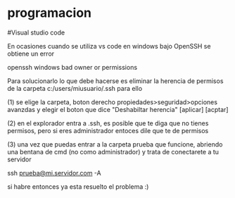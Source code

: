 # programacion

#Visual studio code

En ocasiones cuando se utiliza vs code en windows bajo OpenSSH se obtiene un error


openssh windows bad owner or permissions

Para solucionarlo lo que debe hacerse es eliminar la herencia de permisos de la carpeta c:/users/miusuario/.ssh 
para ello 

(1) se elige la carpeta, boton derecho propiedades>seguridad>opciones avanzdas y elegir el boton que dice "Deshabiltar herencia" [aplicar] [acptar]

(2) en el explorador entra a .ssh, es posible que te diga que no tienes permisos, pero si eres administrador entoces dile que te de permisos

(3) una vez que puedas entrar a la carpeta prueba que funcione, abriendo una bentana de cmd (no como administrador) y trata de conectarete a tu servidor

ssh prueba@mi.servidor.com -A

si habre entonces ya esta resuelto el problema :)

